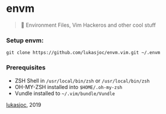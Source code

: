 # envm

> 🍕 Environment Files, Vim Hackeros and other cool stuff

### Setup envm:
``git clone https://github.com/lukasjoc/envm.vim.git ~/.envm``

### Prerequisites
- ZSH Shell in ``/usr/local/bin/zsh`` or ``/usr/local/bin/zsh``
- OH-MY-ZSH installed into ``$HOME/.oh-my-zsh``
- Vundle installed to ``~/.vim/bundle/Vundle``


[lukasjoc](https://lukasjoc.com), 2019
